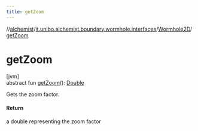 ```yaml
---
title: getZoom
---
```

//[alchemist](../../../index.html)/[it.unibo.alchemist.boundary.wormhole.interfaces](../index.html)/[Wormhole2D](index.html)/[getZoom](get-zoom.html)



# getZoom



[jvm]\
abstract fun [getZoom](get-zoom.html)(): [Double](https://kotlinlang.org/api/latest/jvm/stdlib/kotlin/-double/index.html)



Gets the zoom factor.



#### Return



a double representing the zoom factor





